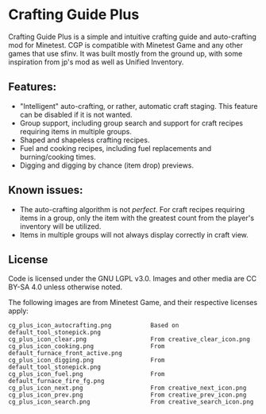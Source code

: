 # Crafting Guide Plus

Crafting Guide Plus is a simple and intuitive crafting guide and auto-crafting mod for Minetest. CGP is compatible with
Minetest Game and any other games that use sfinv. It was built mostly from the ground up, with some inspiration from
jp's mod as well as Unified Inventory.

## Features:

- "Intelligent" auto-crafting, or rather, automatic craft staging. This feature can be disabled if it is not wanted.
- Group support, including group search and support for craft recipes requiring items in multiple groups.
- Shaped and shapeless crafting recipes.
- Fuel and cooking recipes, including fuel replacements and burning/cooking times.
- Digging and digging by chance (item drop) previews.

## Known issues:

- The auto-crafting algorithm is not *perfect*. For craft recipes requiring items in a group, only the item with the
greatest count from the player's inventory will be utilized.
- Items in multiple groups will not always display correctly in craft view.

## License

Code is licensed under the GNU LGPL v3.0. Images and other media are CC BY-SA 4.0 unless otherwise noted.

The following images are from Minetest Game, and their respective licenses apply:

```
cg_plus_icon_autocrafting.png           Based on default_tool_stonepick.png
cg_plus_icon_clear.png                  From creative_clear_icon.png
cg_plus_icon_cooking.png                From default_furnace_front_active.png
cg_plus_icon_digging.png                From default_tool_stonepick.png
cg_plus_icon_fuel.png                   From default_furnace_fire_fg.png
cg_plus_icon_next.png                   From creative_next_icon.png
cg_plus_icon_prev.png                   From creative_prev_icon.png
cg_plus_icon_search.png                 From creative_search_icon.png
```
